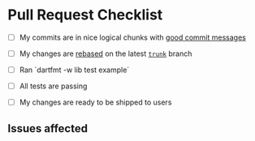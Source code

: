 # Pull Request Checklist 

* [ ] My commits are in nice logical chunks with [good commit messages](http://chris.beams.io/posts/git-commit/)
* [ ] My changes are [rebased](https://medium.freecodecamp.org/git-rebase-and-the-golden-rule-explained-70715eccc372) on the latest [`trunk`](https://github.com/konstantinullrich/crypton/tree/trunk) branch
* [ ] Ran ´dartfmt -w lib test example´
* [ ] All tests are passing
* [ ] My changes are ready to be shipped to users


## Issues affected
<!-- Use 'Fixes #1' for Bug fixes and 'Closes #1' for every other issue affected--!>
